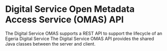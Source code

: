 <!-- SPDX-License-Identifier: CC-BY-4.0 -->
<!-- Copyright Contributors to the ODPi Egeria project. -->

# Digital Service Open Metadata Access Service (OMAS) API

The Digital Service OMAS supports a REST API to support the lifecycle of an Egeria Digital Service
The Digital Service OMAS API provides the shared Java classes between the
server and client.